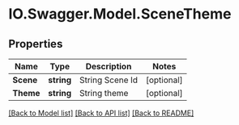 # IO.Swagger.Model.SceneTheme
## Properties

Name | Type | Description | Notes
------------ | ------------- | ------------- | -------------
**Scene** | **string** | String Scene Id | [optional] 
**Theme** | **string** | String theme | [optional] 

[[Back to Model list]](../README.md#documentation-for-models) [[Back to API list]](../README.md#documentation-for-api-endpoints) [[Back to README]](../README.md)

